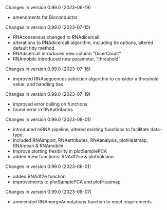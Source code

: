 Changes in version  0.99.0 (2023-06-19)
+ amendments for Bioconductor

Changes in version  0.99.0 (2023-07-15)
+ RNAconsensus changed to RNAdicercall
+ alterations to RNAdicercall algorithm, including tie options, altered default tidy method. 
+ RNAdicercall introduced new column "DicerCount" 
+ RNAmobile introduced new parameter, "threshold"

Changes in version  0.99.0 (2023-07-16)
+ improved RNAsequences selection algorithm to consider a threshold value, and 
handling ties. 

Changes in version  0.99.0 (2023-07-19)
+ improved error calling on functions
+ found error in RNAattributes

Changes in version  0.99.0 (2023-08-01)
+ introduced mRNA pipeline, altered existing functions to facilitate data-type. 
+ included RNAimport, RNAattributes, RNAanalysis, plotHeatmap, RNAmean & RNAmobile
+ Improve plotting flexibility in plotSamplePCA
+ added mew functions: RNAdf2se & plotVolcano

Changes in version  0.99.0 (2023-08-01)
+ added RNAdf2e function
+ improvements to plotSamplePCA and plotHeatmap

Changes in version  0.99.0 (2023-08-07)
+ ammended RNAmergeAnnotations function to meet requirements